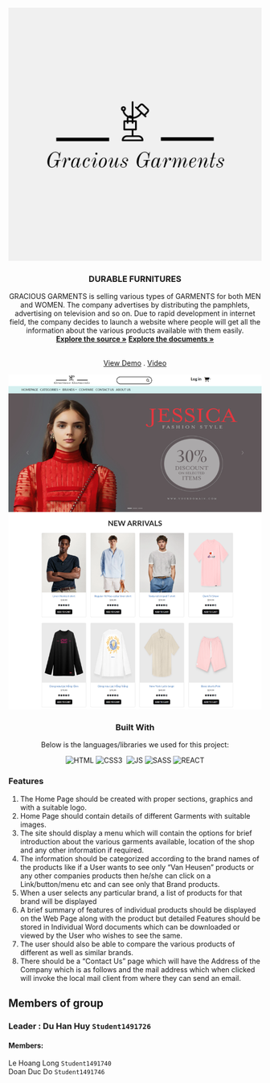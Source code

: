 <a  name="readme-top"></a>
  
<!-- GRACIOUS GARMENTS -->

<br  />

<div  align="center">


<img  src="./src/components/Header/Gracious Garments-logos/Gracious Garments-logos.jpeg"  alt="Logo"  width="768px"  height="auto">

</a>

  

<h3  align="center">DURABLE FURNITURES</h3>

  GRACIOUS GARMENTS is selling various types of GARMENTS for both MEN and WOMEN. The company advertises by distributing the pamphlets, advertising on television and so on. Due to rapid development in internet field, the company decides to launch a website where people will get all the information about the various products available with them easily.
  <br  />
  <a  href="https://github.com/dddo1901/dddo1901.github.io.git"><strong>Explore the source »</strong></a>
  <a  href="https://github.com/dddo1901/dddo1901.github.io/tree/9c827cf2292d6eea9902300876e858eb637e9eaa/documents" target="_blank"><strong>Explore the documents »</strong></a>

  <br  /><a  href="https://dddo1901-github-io-git-main-doanducdos-projects.vercel.app/" target="_blank">View Demo</a>  . <a  href="https://youtu.be/-6b57JYreSc" target="_blank">Video</a>

<img  src="https://github.com/dddo1901/dddo1901.github.io/blob/8ad19259a118822e365381a0b44aeb2533697124/src/components/assets/images/GRACOIUS_GRAMENTS_vercel.png"  alt="Logo"  width="768px"  height="auto">

  ### Built With
  Below is the languages/libraries we used for this project:


  
  

![HTML]&nbsp;![CSS3] &nbsp;![JS]&nbsp;![SASS]&nbsp;![REACT]
<div  align="left">



  
### Features </br>
<ol>
<li>
The Home Page should be created with proper sections, graphics and with a suitable logo.</br>
</li>
<li>
Home Page should contain details of different Garments with suitable images.  </br>
</li>
<li>
The site should display a menu which will contain the options for brief introduction about the various garments available, location of the shop and any other information if required.</br>
</li>
<li>
The information should be categorized according to the brand names of the products like if a User wants to see only “Van Heusen” products or any other companies products then he/she can click on a Link/button/menu etc and can see only that Brand products.</br>
</li>
<li>
When a user selects any particular brand, a list of products for that brand will be displayed</br>
</li>
<li>
A brief summary of features of individual products should be displayed on the Web Page along with the product but detailed Features should be stored in Individual Word documents which can be downloaded or viewed by the User who wishes to see the same.</br>
</li>
<li>
The user should also be able to compare the various products of different as well as similar brands.</br>
</li>
<li>
There should be a “Contact Us” page which will have the Address of the Company which is as follows and the mail address which when clicked will invoke the local mail client from where they can send an email.</br>
</ol>

 ## Members of group
 ### Leader : Du Han Huy `Student1491726`
#### Members:
Le Hoang Long `Student1491740` </br>
Doan Duc Do `Student1491746` </br>


















[HTML]:https://img.shields.io/badge/HTML5-E34F26?style=for-the-badge&logo=html5&logoColor=white
[CSS3]:https://img.shields.io/badge/CSS3-1572B6?style=for-the-badge&logo=css3&logoColor=white
[JS]:https://img.shields.io/badge/JavaScript-F7DF1E?style=for-the-badge&logo=javascript&logoColor=black
[SASS]:https://img.shields.io/badge/Sass-CC6699?style=for-the-badge&logo=sass&logoColor=white
[REACT]:https://img.shields.io/badge/React-20232A?style=for-the-badge&logo=react&logoColor=61DAFB